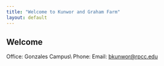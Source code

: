 ```yaml
---
title: "Welcome to Kunwor and Graham Farm"
layout: default
---
```


## Welcome
Office: Gonzales Campus\\
Phone: 
Email: bkunwor@rpcc.edu